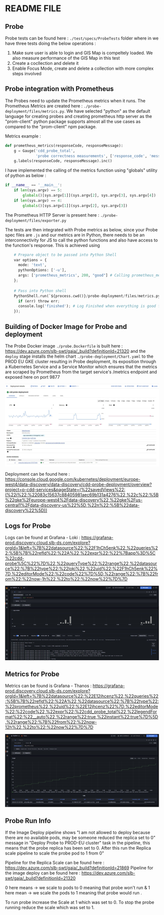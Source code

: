 # README FILE

## Probe

Probe tests can be found here : `./test/specs/ProbeTests` folder where in we have three tests doing the below operations :

1. Make sure user is able to login and GIS Map is compeltely loaded. We also measure performance of the GIS Map in this test
2. Create a cocllection and delete it
3. Enable Focus Mode, create and delete a collection with more complex steps involved

## Probe integration with Prometheus

The Probes need to update the Prometheus metrics when it runs. The Prometheus Metrics are created here : `./probe-deployment/files/metrics.py`. We have selected "python" as the default language for creating probes and creating prometheus http server as the "prom-client" python package supports almost all the use cases as compared to the "prom-client" npm package.

Metrics example :

```py
def prometheus_metrics(responseCode, responseMessage):
    g = Gauge('cdd_probe_total',
              'probe correctness measurements', ['response_code', 'message'],  multiprocess_mode='livesum', registry=CollectorRegistry())
    g.labels(responseCode, responseMessage).inc()
```

I have implemented the calling of the metrics function using "globals" utility of python as below :

```py
if __name__ == '__main__':
    if len(sys.argv) == 5:
        globals()[sys.argv[1]](sys.argv[2], sys.argv[3], sys.argv[4])
    if len(sys.argv) == 4:
        globals()[sys.argv[1]](sys.argv[2], sys.argv[3])
```

The Prometheus HTTP Server is present here : `./probe-deployment/files/exporter.py`

The tests are then integrated with Probe metrics as below, since your Probe spec files are `.js` and our metrics are in Python, there needs to be an interconnectivity for JS to call the python functions and also have access to the function's response. This is achieved using

```py
    # Prepare object to be passed into Python Shell
    var options = {
      mode: 'text',
      pythonOptions: ['-u'],
      args: ['prometheus_metrics', 200, "good"] # Calling prometheus_metrics function and passing "200" as the response code with "good" as the response message
    };

    # Pass into Python shell
    PythonShell.run(`${process.cwd()}/probe-deployment/files/metrics.py`, options, function (err) {
      if (err) throw err;
      console.log('finished'); # Log Finished when everything is good from metrics.py file else log err
    });
```

## Building of Docker Image for Probe and deployment

The Probe Docker image `./probe.Dockerfile` is built here : <https://dev.azure.com/slb-swt/gaia/_build?definitionId=21320> and the `deploy` stage installs the helm chart `./probe-deployment/Chart.yaml` to the PROD EU GKE cluster resulting in Probe deployment, its exposition through a Kubernetes Service and a Service Monitor which ensures that the metrics are scraped by Prometheus from the target service's /metrics endpoint and exposed here on port 9877

![Image](./images/probe.JPG)

Deployment can be found here : <https://console.cloud.google.com/kubernetes/deployment/europe-west4/data-discovery/data-discovery/cdd-probe-deployment/overview?project=p-cdd-services&pageState=(%22savedViews%22:(%22i%22:%22083c15637c88405981aec69b131a4276%22,%22c%22:%5B%22gke%2Feurope-west4%2Fdata-discovery%22,%22gke%2Fus-central1%2Fdata-discovery-us%22%5D,%22n%22:%5B%22data-discovery%22%5D))>

## Logs for Probe

Logs can be found at Grafana - Loki : <https://grafana-prod.discovery.cloud.slb-ds.com/explore?orgId=1&left=%7B%22datasource%22:%22F1hCh5enk%22,%22queries%22:%5B%7B%22refId%22:%22A%22,%22expr%22:%22%7Bapp%3D%5C%22cdd-probe%5C%22%7D%22,%22queryType%22:%22range%22,%22datasource%22:%7B%22type%22:%22loki%22,%22uid%22:%22F1hCh5enk%22%7D,%22editorMode%22:%22code%22%7D%5D,%22range%22:%7B%22from%22:%22now-1h%22,%22to%22:%22now%22%7D%7D>

![Image](./images/logs.JPG)

## Metrics for Probe

Metrics can be found is Grafana - Thanos : <https://grafana-prod.discovery.cloud.slb-ds.com/explore?orgId=1&left=%7B%22datasource%22:%22E12jhcenz%22,%22queries%22:%5B%7B%22refId%22:%22A%22,%22datasource%22:%7B%22type%22:%22prometheus%22,%22uid%22:%22E12jhcenz%22%7D,%22editorMode%22:%22code%22,%22expr%22:%22cdd_probe_total%22,%22legendFormat%22:%22__auto%22,%22range%22:true,%22instant%22:true%7D%5D,%22range%22:%7B%22from%22:%22now-12h%22,%22to%22:%22now%22%7D%7D>

![Image](./images/metrics.JPG)

## Probe Run Info

If the Image Deploy pipeline shows "I am not allowed to deploy because there are no available pods, may be someone reduced the replica set to 0" message in "Deploy Probe to PROD-EU cluster" task in the pipeline, this means that the probe replica has been set to 0. After this run the Replica scale pipeline to scale the probe pod to 1 from 0"

Pipeline for the Replica Scale can be found here : <https://dev.azure.com/slb-swt/gaia/_build?definitionId=21869>
Pipeline for the image deploy can be found here : <https://dev.azure.com/slb-swt/gaia/_build?definitionId=21320>

0 here means -> we scale to pods to 0 meaning that probe won't run &
1 here mean -> we scale the pods to 1 meaning that probe would run .

To run probe increase the Scale at 1 which was set to 0.
To stop the probe running reduce the scale which was set to 1.
